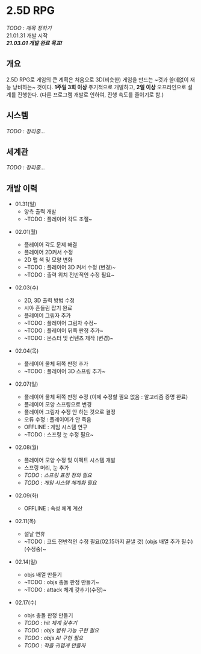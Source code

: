# 2.5D RPG
_TODO : 제목 정하기_   
21.01.31 개발 시작   
**_21.03.01 개발 완료 목표!_**

## 개요
2.5D RPG로 게임의 큰 계획은 처음으로 3D(비슷한) 게임을 만드는 ~것과 쓸데없이 재능 낭비하는~ 것이다.
**1주일 3회 이상** 주기적으로 개발하고, **2일 이상** 오프라인으로 설계를 진행한다.
(다른 프로그램 개발로 인하여, 진행 속도를 줄이기로 함.)

## 시스템
_TODO : 정리중..._

## 세계관
_TODO : 정리중..._

## 개발 이력
- 01.31(일)
  - 양측 출력 개발
  - ~TODO : 플레이어 각도 조절~

* 02.01(월)
  - 플레이어 각도 문제 해결
  - 플레이어 2D커서 수정
  - 2D 맵 색 및 모양 변화
  - ~TODO : 플레이어 3D 커서 수정 (변경)~
  - ~TODO : 출력 위치 전반적인 수정 필요~

* 02.03(수)
  - 2D, 3D 출력 방법 수정
  - 시야 흔들림 잡기 완료
  - 플레이어 그림자 추가
  - ~TODO : 플레이어 그림자 수정~
  - ~TODO : 플레이어 뒤쪽 판정 추가~
  - ~TODO : 몬스터 및 컨텐츠 제작 (변경)~
  
* 02.04(목)
  - 플레이어 물체 뒤쪽 판정 추가
  - ~TODO : 플레이어 3D 스프링 추가~

* 02.07(일)
  - 플레이어 물체 뒤쪽 판정 수정 (이제 수정할 필요 없음 : 알고리즘 증명 완료)
  - 플레이어 모양 스프링으로 변경
  - 플레이어 그림자 수정 안 하는 것으로 결정
  - 오류 수정 : 플레이어가 안 죽음
  - OFFLINE : 게임 시스템 연구
  - ~TODO : 스프링 눈 수정 필요~

* 02.08(월)
  - 플레이어 모양 수정 및 이펙트 시스템 개발
  - 스프링 머리, 눈 추가
  - _TODO : 스프링 표정 정의 필요_
  - _TODO : 게임 시스템 체계화 필요_

* 02.09(화)
  - OFFLINE : 속성 체계 계산

* 02.11(목)
  - 설날 연휴
  - ~TODO : 코드 전반적인 수정 필요(02.15까지 끝낼 것) (objs 배열 추가 필수) (수정중)~

* 02.14(일)
  - objs 배열 만들기
  - ~TODO : objs 충돌 판정 만들기~
  - ~TODO : attack 체계 갖추기(수정)~

* 02.17(수)
  - objs 충돌 판정 만들기
  - _TODO : hit 체계 갖추기_
  - _TODO : objs 범위 기능 구현 필요_
  - _TODO : objs AI 구현 필요_
  - _TODO : 적을 귀엽게 만들자_
